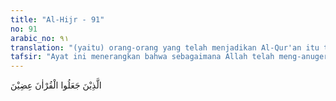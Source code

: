 ```yaml
---
title: "Al-Hijr - 91"
no: 91
arabic_no: ٩١
translation: "(yaitu) orang-orang yang telah menjadikan Al-Qur'an itu terbagi-bagi."
tafsir: "Ayat ini menerangkan bahwa sebagaimana Allah telah meng-anugerahkan as-sab'ul-matsani kepada umat Nabi Muhammad, Dia juga telah menganugerahkan yang serupa itu kepada umat-umat sebelumnya dengan perantaraan nabi-nabi yang telah diutus kepada mereka. Seperti halnya sikap dan tindakan umat yang terdahulu terhadap kitab-kitab yang diturunkan kepada mereka, demikian pula sikap orang-orang musyrik di Mekah yang telah menamakan Al-Qur'an dengan nama yang bermacam-macam, seperti syair, sihir, dongeng-dongeng orang purbakala, buatan Muhammad, dan sebagainya.\n\nPara mufasir berbeda pendapat tentang yang dimaksud dengan perkataan \"al-muqtasimin\" (orang yang membagi-bagi).\n\nPendapat pertama mengartikan al-muqtasimin dengan orang-orang kafir yang telah bersumpah bahwa Allah tidak akan membangkitkan orang yang mati. Perkataan ini sesuai dengan firman Allah swt:\n\nDan mereka bersumpah dengan (nama) Allah dengan sumpah yang sungguh-sungguh, \"Allah tidak akan membangkitkan orang yang mati.\" Tidak demikian (pasti Allah akan membangkitkannya), sebagai suatu janji yang benar dari-Nya, tetapi kebanyakan manusia tidak mengetahui. (an-Nahl/16: 38)\n\nDan firman Allah swt:\n\nItukah orang-orang yang kamu telah bersumpah, bahwa mereka tidak akan mendapat rahmat Allah? (al-A'raf/7: 49)\n\nPendapat kedua mengartikan al-muqtasimin dengan \"orang-orang yang membagi-bagi\" kitab Allah, yaitu mengurangi, menukar, dan menambah isi kitab Allah yang telah diturunkan kepada para rasul-Nya. Dasar pendapat mereka ialah firman Allah swt:\n\n¦Apakah kamu beriman kepada sebagian Kitab (Taurat) dan ingkar kepada sebagian (yang lain)?... (al-Baqarah/2: 85)\n\nDan firman Allah swt:\n\n(Yaitu) di antara orang Yahudi, yang mengubah perkataan dari tempat-tempatnya¦ (an-Nisa'/4: 46)\n\nPendapat ketiga mengartikan al-muqtasimin dengan \"orang-orang yang membagi-bagi\". Maksudnya ialah mereka menamakan Al-Qur'an sesuai dengan nama yang mereka ingini, sehingga orang tidak mempercayai sebagai kitab yang diturunkan Allah. Alasan mereka ialah firman Allah swt:\n\nBahkan mereka mengatakan, \"(Al-Qur'an itu buah) mimpi-mimpi yang kacau, atau hasil rekayasanya (Muhammad), atau bahkan dia hanya seorang penyair. (al-Anbiya/21: 5)\n\nFirman Allah swt:\n\nLalu dia berkata, \"(Al-Qur'an) ini hanyalah sihir yang dipelajari (dari orang-orang dahulu). (al-Muddatstsir/74: 24)\n\nSetiap pendapat di atas mempunyai dalil-dalil yang kuat, tetapi yang lebih tepat dan sesuai dengan ayat-ayat ini ialah pendapat ketiga, apalagi jika dihubungkan dengan ayat-ayat selanjutnya, yaitu firman Allah yang artinya: \"Yaitu orang-orang yang telah menjadikan Al-Qur'an itu terbagi-bagi\".\n\nAl-Maragi, menukil pendapat Ibnu Abbas, mengatakan bahwa orang-orang Yahudi dan Nasrani telah menjadikan pula Al-Qur'an itu terbagi-bagi, ada bagian yang mereka percayai, dan ada pula bagian yang mereka ingkari.\n\nHasan al-Basri berpendapat bahwa orang-orang musyrik Mekah telah membagi-bagi jalan yang akan dilalui manusia, kemudian mereka berdiri di jalan yang akan dilalui manusia dan menakut-nakuti orang-orang yang akan menempuh jalan yang telah dibentangkan oleh Nabi saw."
---
```

الَّذِيْنَ جَعَلُوا الْقُرْاٰنَ عِضِيْنَ 